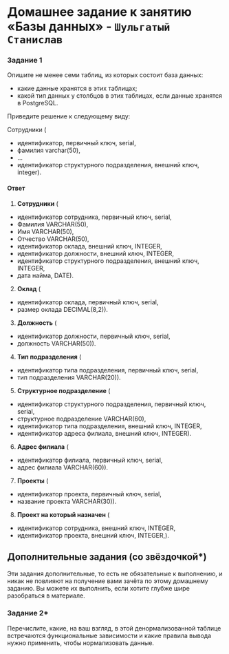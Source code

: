 # Домашнее задание к занятию «Базы данных» - `Шульгатый Станислав`

### Задание 1

Опишите не менее семи таблиц, из которых состоит база данных:

- какие данные хранятся в этих таблицах;
- какой тип данных у столбцов в этих таблицах, если данные хранятся в PostgreSQL.

Приведите решение к следующему виду:

Сотрудники (

- идентификатор, первичный ключ, serial,
- фамилия varchar(50),
- ...
- идентификатор структурного подразделения, внешний ключ, integer).

#### Ответ

1. **Сотрудники** (
 - идентификатор сотрудника, первичный ключ, serial,
 - Фамилия VARCHAR(50),
 - Имя VARCHAR(50),
 - Отчество VARCHAR(50),
 - идентификатор оклада, внешний ключ, INTEGER,
 - идентификатор должности, внешний ключ, INTEGER,
 - идентификатор структурного подразделения, внешний ключ, INTEGER,
 - дата найма, DATE).
2. **Оклад** (
 - идентификатор оклада, первичный ключ, serial,
 - размер оклада DECIMAL(8,2)).
3. **Должность** (
 - идентификатор должности, первичный ключ, serial,
 - должность VARCHAR(50)).
4. **Тип подразделения** (
 - идентификатор типа подразделения, первичный ключ, serial,
 - тип подразделения VARCHAR(20)).
5. **Структурное подразделение** (
 - идентификатор структурного подразделения, первичный ключ, serial,
 - структурное подразделение VARCHAR(60),
 - идентификатор типа подразделения, внешний ключ, INTEGER,
 - идентификатор адреса филиала, внешний ключ, INTEGER).
6. **Адрес филиала** (
 - идентификатор филиала, первичный ключ, serial,
 - адрес филиала VARCHAR(60)). 
7. **Проекты** (
 - идентификатор проекта, первичный ключ, serial,
 - название проекта VARCHAR(30)).
8. **Проект на который назначен** (
 - идентификатор сотрудника, внешний ключ, INTEGER,
 - идентификатор проекта, внешний ключ, INTEGER,).




## Дополнительные задания (со звёздочкой*)
Эти задания дополнительные, то есть не обязательные к выполнению, и никак не повлияют на получение вами зачёта по этому домашнему заданию. Вы можете их выполнить, если хотите глубже шире разобраться в материале.


### Задание 2*

Перечислите, какие, на ваш взгляд, в этой денормализованной таблице встречаются функциональные зависимости и какие правила вывода нужно применить, чтобы нормализовать данные.
